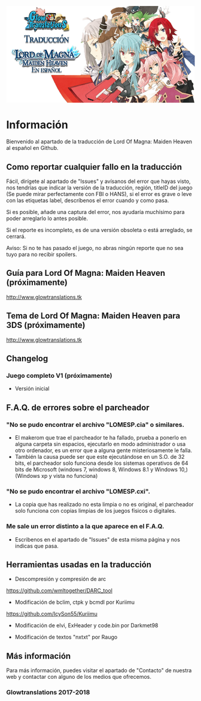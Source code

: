 ![Glowtranslations](https://raw.githubusercontent.com/Glowtranslations/LordOfMagnaMaidenHeavenESP/master/image.png)
# Información
Bienvenido al apartado de la traducción de Lord Of Magna: Maiden Heaven al español en Github.

## Como reportar cualquier fallo en la traducción
Fácil, dirígete al apartado de "Issues" y avísanos del error que hayas visto, nos tendrías que indicar la versión de la traducción, región, titleID del juego (Se puede mirar perfectamente con FBI o HANS), si el error es grave o leve con las etiquetas label, descríbenos el error cuando y como pasa.

Si es posible, añade una captura del error, nos ayudaría muchísimo para poder arreglarlo lo antes posible.

Si el reporte es incompleto, es de una versión obsoleta o está arreglado, se cerrará.

Aviso: Si no te has pasado el juego, no abras ningún reporte que no sea tuyo para no recibir spoilers.


## Guía para Lord Of Magna: Maiden Heaven  (próximamente)
http://www.glowtranslations.tk

## Tema de Lord Of Magna: Maiden Heaven para 3DS (próximamente)
http://www.glowtranslations.tk

## Changelog
### Juego completo V1 (próximamente)
* Versión inicial

## F.A.Q. de errores sobre el parcheador
### "No se pudo encontrar el archivo "LOMESP.cia" o similares.
* El makerom que trae el parcheador te ha fallado, prueba a ponerlo en alguna carpeta sin espacios, ejecutarlo en modo administrador o usa otro ordenador, es un error que a alguna gente misteriosamente le falla.
* También la causa puede ser que este ejecutándose en un S.O. de 32 bits, el parcheador solo funciona desde los sistemas operativos de 64 bits de Microsoft (windows 7, windows 8, Windows 8.1 y Windows 10,) (Windows xp y vista no funciona)
### "No se pudo encontrar el archivo "LOMESP.cxi".
* La copia que has realizado no esta limpia o no es original, el parcheador solo funciona con copias limpias de los juegos físicos o digitales.
### Me sale un error distinto a la que aparece en el F.A.Q.
* Escribenos en el apartado de "Issues" de esta misma página y nos indicas que pasa.

## Herramientas usadas en la traducción
* Descompresión y compresión de arc 

https://github.com/wmltogether/DARC_tool

* Modificación de bclim, ctpk y bcmdl por Kuriimu

https://github.com/IcySon55/Kuriimu

* Modificación de elvi, ExHeader y code.bin por Darkmet98

* Modificación de textos "nxtxt" por Raugo

## Más información
Para más información, puedes visitar el apartado de "Contacto" de nuestra web y contactar con alguno de los medios que ofrecemos.

### Glowtranslations 2017-2018
